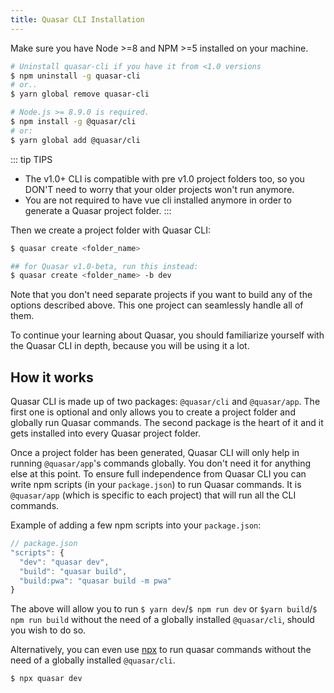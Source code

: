 ```yaml
---
title: Quasar CLI Installation
---
```


Make sure you have Node >=8 and NPM >=5 installed on your machine.

```bash
# Uninstall quasar-cli if you have it from <1.0 versions
$ npm uninstall -g quasar-cli
# or..
$ yarn global remove quasar-cli

# Node.js >= 8.9.0 is required.
$ npm install -g @quasar/cli
# or:
$ yarn global add @quasar/cli
```

::: tip TIPS
* The v1.0+ CLI is compatible with pre v1.0 project folders too, so you DON'T need to worry that your older projects won't run anymore.
* You are not required to have vue cli installed anymore in order to generate a Quasar project folder.
:::

Then we create a project folder with Quasar CLI:
```bash
$ quasar create <folder_name>

## for Quasar v1.0-beta, run this instead:
$ quasar create <folder_name> -b dev
```

Note that you don't need separate projects if you want to build any of the options described above. This one project can seamlessly handle all of them.

To continue your learning about Quasar, you should familiarize yourself with the Quasar CLI in depth, because you will be using it a lot.

## How it works

Quasar CLI is made up of two packages: `@quasar/cli` and `@quasar/app`. The first one is optional and only allows you to create a project folder and globally run Quasar commands. The second package is the heart of it and it gets installed into every Quasar project folder.

Once a project folder has been generated, Quasar CLI will only help in running `@quasar/app`'s commands globally. You don't need it for anything else at this point. To ensure full independence from Quasar CLI you can write npm scripts (in your `package.json`) to run Quasar commands. It is `@quasar/app` (which is specific to each project) that will run all the CLI commands.

Example of adding a few npm scripts into your `package.json`:

```js
// package.json
"scripts": {
  "dev": "quasar dev",
  "build": "quasar build",
  "build:pwa": "quasar build -m pwa"
}
```

The above will allow you to run `$ yarn dev`/`$ npm run dev` or `$yarn build`/`$ npm run build` without the need of a globally installed `@quasar/cli`, should you wish to do so.

Alternatively, you can even use [npx](https://github.com/zkat/npx) to run quasar commands without the need of a globally installed `@quasar/cli`.

```bash
$ npx quasar dev
```
